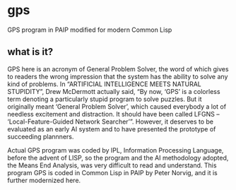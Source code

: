 # gps
GPS program in PAIP modified for modern Common Lisp
## what is it?
GPS here is an acronym of General Problem Solver, the word of which gives to readers the wrong impression that the system has the ability to solve any kind of problems. In “ARTIFICIAL INTELLIGENCE MEETS NATURAL STUPIDITY”, Drew McDermott actually said, “By now, ‘GPS’ is a colorless term denoting a particularly stupid program to solve puzzles. But it originally meant ‘General Problem Solver’, which caused everybody a lot of needless excitement and distraction. It should have been called LFGNS – ‘Local-Feature-Guided Network Searcher’”.
However, it deserves to be evaluated as an early AI system and to have presented the prototype of succeeding plannners.

Actual GPS program was coded by IPL, Information Processing Language, before the advent of LISP, so the program and the AI methodology adopted, the Means End Analysis, was very difficult to read and understand.
This program GPS is coded in Common Lisp in PAIP by Peter Norvig, and it is further modernized here.
